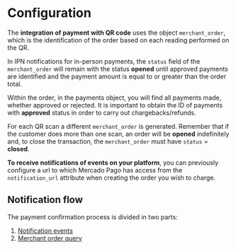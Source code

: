 # Configuration

The **integration of payment with QR code** uses the object `merchant_order`, which is the identification of the order based on each reading performed on the QR.

In IPN notifications for in-person payments, the `status` field of the `merchant_order` will remain with the status **opened** until approved payments are identified and the payment amount is equal to or greater than the order total.

Within the order, in the payments object, you will find all payments made, whether approved or rejected. It is important to obtain the ID of payments with **approved** status in order to carry out chargebacks/refunds.

For each QR scan a different `merchant_order` is generated. Remember that if the customer does more than one scan, an order will be **opened** indefinitely and, to close the transaction, the `merchant_order` must have `status` = **closed**.

**To receive notifications of events on your platform**, you can previously configure a url to which Mercado Pago has access from the `notification_url` attribute when creating the order you wish to charge.

## Notification flow

The payment confirmation process is divided in two parts:

1. [Notification events](https://www.mercadopago[FAKER][URL][DOMAIN]/developers/en/guides/additional-content/ipn/inperson-notification-events)
2. [Merchant order query](https://www.mercadopago[FAKER][URL][DOMAIN]/developers/en/guides/additional-content/ipn/inperson-order-query)

